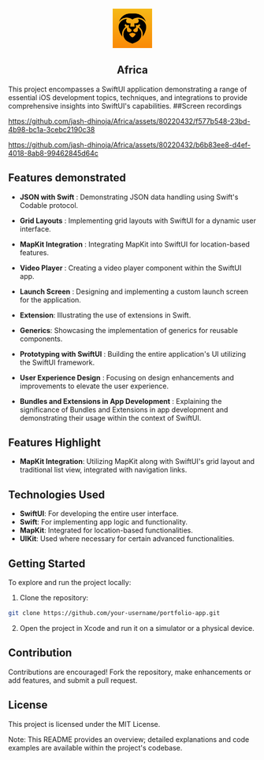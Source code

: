 <p align="center">
    <img src="icon.png" alt="Logo" width="80" height="80">
</p>
  <h2 align="center">Africa</h3>
This project encompasses a SwiftUI application demonstrating a range of essential iOS development topics, techniques, and integrations to provide comprehensive insights into SwiftUI's capabilities.
##Screen recordings
<p align="row">

https://github.com/jash-dhinoja/Africa/assets/80220432/f577b548-23bd-4b98-bc1a-3cebc2190c38

https://github.com/jash-dhinoja/Africa/assets/80220432/b6b83ee8-d4ef-4018-8ab8-99462845d64c

## Features demonstrated

- **JSON with Swift** : Demonstrating JSON data handling using Swift's Codable protocol.

- **Grid Layouts** : Implementing grid layouts with SwiftUI for a dynamic user interface.

- **MapKit Integration** : Integrating MapKit into SwiftUI for location-based features.

- **Video Player** : Creating a video player component within the SwiftUI app.

- **Launch Screen** : Designing and implementing a custom launch screen for the application.

- **Extension**: Illustrating the use of extensions in Swift.
- **Generics**: Showcasing the implementation of generics for reusable components.

- **Prototyping with SwiftUI** : Building the entire application's UI utilizing the SwiftUI framework.

- **User Experience Design** : Focusing on design enhancements and improvements to elevate the user experience.

- **Bundles and Extensions in App Development** : Explaining the significance of Bundles and Extensions in app development and demonstrating their usage within the context of SwiftUI.

## Features Highlight

- **MapKit Integration**: Utilizing MapKit along with SwiftUI's grid layout and traditional list view, integrated with navigation links.
  
## Technologies Used

- **SwiftUI**: For developing the entire user interface.
- **Swift**: For implementing app logic and functionality.
- **MapKit**: Integrated for location-based functionalities.
- **UIKit**: Used where necessary for certain advanced functionalities.
  
## Getting Started

To explore and run the project locally:

1. Clone the repository:

```bash
git clone https://github.com/your-username/portfolio-app.git
```

2. Open the project in Xcode and run it on a simulator or a physical device.

## Contribution
Contributions are encouraged! Fork the repository, make enhancements or add features, and submit a pull request.

## License
This project is licensed under the MIT License.

Note: This README provides an overview; detailed explanations and code examples are available within the project's codebase.
